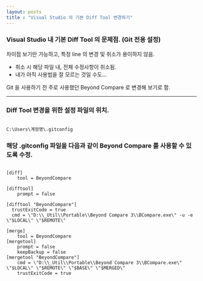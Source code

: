 ```yaml
---
layout: posts
title : "Visual Studio 의 기본 Diff Tool 변경하기"
---
```


### Visual Studio 내 기본 Diff Tool 의 문제점. (Git 전용 설정)

차이점 보기만 가능하고, 특정 line 의 변경 및 취소가 용이하지 않음. 
- 취소 시 해당 파일 내, 전체 수정사항이 취소됨.
- 내가 아직 사용법을 잘 모르는 것일 수도...

Git 을 사용하기 전 주로 사용했던 Beyond Compare 로 변경해 보기로 함.

---

<script async src="https://pagead2.googlesyndication.com/pagead/js/adsbygoogle.js?client=ca-pub-7159086721305762"
     crossorigin="anonymous"></script>

### Diff Tool 변경을 위한 설정 파일의 위치.

```

C:\Users\계정명\.gitconfig

```

### 해당 .gitconfig 파일을 다음과 같이 Beyond Compare 를 사용할 수 있도록 수정.

```

[diff]
    tool = BeyondCompare

[difftool]
	prompt = false

[difftool "BeyondCompare"]  
  trustExitCode = true
  cmd = \"D:\\_Util\\Portable\\Beyond Compare 3\\BCompare.exe\" -u -e \"$LOCAL\" \"$REMOTE\"

[merge]
    tool = BeyondCompare
[mergetool]
    prompt = false
    keepBackup = false
[mergetool "BeyondCompare"]
    cmd = \"D:\\_Util\\Portable\\Beyond Compare 3\\BCompare.exe\" \"$LOCAL\" \"$REMOTE\" \"$BASE\" \"$MERGED\"
    trustExitCode = true

```